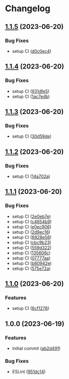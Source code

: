# Changelog

## [1.1.5](https://github.com/misablaha/release-test/compare/v1.1.4...v1.1.5) (2023-06-20)


### Bug Fixes

* setup CI ([d0c0ec4](https://github.com/misablaha/release-test/commit/d0c0ec400fc963005b05e2c78fc4c04afa7dfd36))

## [1.1.4](https://github.com/misablaha/release-test/compare/v1.1.3...v1.1.4) (2023-06-20)


### Bug Fixes

* setup CI ([931dfe5](https://github.com/misablaha/release-test/commit/931dfe5f57eb337080162b6aae6568893ca0af89))
* setup CI ([1ac7edb](https://github.com/misablaha/release-test/commit/1ac7edbcb4c655609c6f2965dd22ade94a37aa29))

## [1.1.3](https://github.com/misablaha/release-test/compare/v1.1.2...v1.1.3) (2023-06-20)


### Bug Fixes

* setup CI ([30d59de](https://github.com/misablaha/release-test/commit/30d59de3d45a39ec5ee177f1a94961b6bae9431e))

## [1.1.2](https://github.com/misablaha/release-test/compare/v1.1.1...v1.1.2) (2023-06-20)


### Bug Fixes

* setup CI ([14a702a](https://github.com/misablaha/release-test/commit/14a702a4c5c73ad5b633c9c5e75adc205c68279b))

## [1.1.1](https://github.com/misablaha/release-test/compare/v1.1.0...v1.1.1) (2023-06-20)


### Bug Fixes

* setup CI ([2e0eb7e](https://github.com/misablaha/release-test/commit/2e0eb7ec4497d4cdd6b6984e79d76fd7c9f2e07f))
* setup CI ([c4654b9](https://github.com/misablaha/release-test/commit/c4654b9e379a8ef3334cbbe9a1764b4b2de2c1de))
* setup CI ([e0ec906](https://github.com/misablaha/release-test/commit/e0ec9069fe805042116f56b976ba8605f208465f))
* setup CI ([2d9ec16](https://github.com/misablaha/release-test/commit/2d9ec162769210d9bfa128cc26571e13c8b2baf8))
* setup CI ([8928e58](https://github.com/misablaha/release-test/commit/8928e587ae15d9d3fb65b0fd7e35e9f70fb85c37))
* setup CI ([cbc9b23](https://github.com/misablaha/release-test/commit/cbc9b234f4919d27b73f1ab3749e3fb7fce5ccef))
* setup CI ([559d322](https://github.com/misablaha/release-test/commit/559d322521eb2499c921f5a1dd7c14a276e02b4e))
* setup CI ([135606c](https://github.com/misablaha/release-test/commit/135606c72368340840849a40931333e96308ce11))
* setup CI ([07777aa](https://github.com/misablaha/release-test/commit/07777aaf52a6db80b85c8a080084662a46f3cb5f))
* setup CI ([b80942e](https://github.com/misablaha/release-test/commit/b80942ec3f7fcb72470920ad56f22dc9c94f3013))
* setup CI ([575e72a](https://github.com/misablaha/release-test/commit/575e72a630008189dfc491d70e552088836928ad))

## [1.1.0](https://github.com/misablaha/release-test/compare/v1.0.0...v1.1.0) (2023-06-20)


### Features

* setup CI ([6cf1276](https://github.com/misablaha/release-test/commit/6cf12761a5b65f263e94bf9762fd867602a9aee5))

## 1.0.0 (2023-06-19)


### Features

* Initial commit ([ab2d491](https://github.com/misablaha/release-test/commit/ab2d491cadb91c49d7887ea766832d84e7583293))


### Bug Fixes

* ESLint ([951dc14](https://github.com/misablaha/release-test/commit/951dc140ef4e9c407d08127f38956e029f054157))
